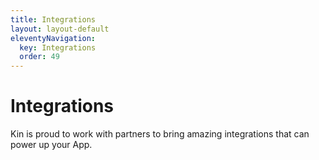```yaml
---
title: Integrations
layout: layout-default
eleventyNavigation:
  key: Integrations
  order: 49
---
```



# Integrations

Kin is proud to work with partners to bring amazing integrations that can power up your App.


